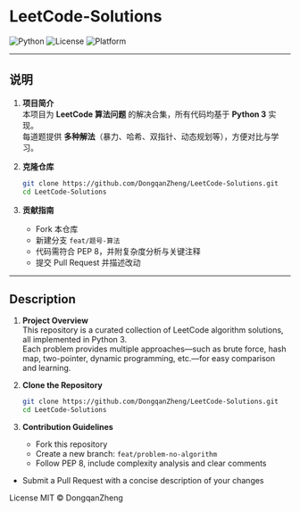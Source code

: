 # LeetCode-Solutions

![Python](https://img.shields.io/badge/Python-3.10+-blue.svg)
![License](https://img.shields.io/badge/License-MIT-green.svg)
![Platform](https://img.shields.io/badge/Platform-LeetCode-orange.svg)

---

## 说明

1. **项目简介**  
   本项目为 **LeetCode 算法问题** 的解决合集，所有代码均基于 **Python 3** 实现。  
   每道题提供 **多种解法**（暴力、哈希、双指针、动态规划等），方便对比与学习。

2. **克隆仓库**  
   ```bash
   git clone https://github.com/DongqanZheng/LeetCode-Solutions.git
   cd LeetCode-Solutions

3. **贡献指南**
   - Fork 本仓库  
   - 新建分支 `feat/题号-算法`  
   - 代码需符合 PEP 8，并附复杂度分析与关键注释  
   - 提交 Pull Request 并描述改动

---

## Description

1. **Project Overview**  
   This repository is a curated collection of LeetCode algorithm solutions, all implemented in Python 3.  
   Each problem provides multiple approaches—such as brute force, hash map, two-pointer, dynamic programming, etc.—for easy comparison and learning.

2. **Clone the Repository**  
   ```bash
   git clone https://github.com/DongqanZheng/LeetCode-Solutions.git
   cd LeetCode-Solutions

3. **Contribution Guidelines**  
   - Fork this repository  
   - Create a new branch: `feat/problem-no-algorithm`  
   - Follow PEP 8, include complexity analysis and clear comments  
- Submit a Pull Request with a concise description of your changes


License
MIT © DongqanZheng
